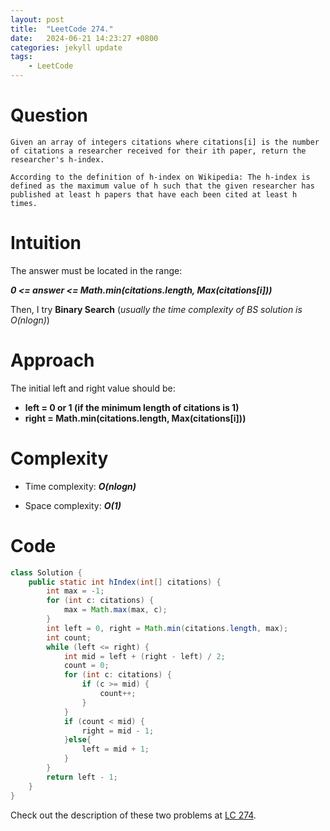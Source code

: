 ```yaml
---
layout: post
title:  "LeetCode 274."
date:   2024-06-21 14:23:27 +0800
categories: jekyll update
tags: 
    - LeetCode
---
```

# Question
```
Given an array of integers citations where citations[i] is the number of citations a researcher received for their ith paper, return the researcher's h-index.

According to the definition of h-index on Wikipedia: The h-index is defined as the maximum value of h such that the given researcher has published at least h papers that have each been cited at least h times.
```
# Intuition
The answer must be located in the range: 

***0 <= answer <= Math.min(citations.length, Max(citations[i]))***

Then, I try **Binary Search** (*usually the time complexity of BS solution is O(nlogn)*)

# Approach
The initial left and right value should be: 

- **left = 0 or 1 (if the minimum length of citations is 1)**
- **right = Math.min(citations.length, Max(citations[i]))**

# Complexity
- Time complexity: ***O(nlogn)***

- Space complexity: ***O(1)***

# Code
```java
class Solution {
    public static int hIndex(int[] citations) {
        int max = -1;
        for (int c: citations) {
            max = Math.max(max, c);
        }
        int left = 0, right = Math.min(citations.length, max);
        int count;
        while (left <= right) {
            int mid = left + (right - left) / 2;
            count = 0;
            for (int c: citations) {
                if (c >= mid) {
                    count++;
                }
            }
            if (count < mid) {
                right = mid - 1;
            }else{
                left = mid + 1;
            }
        }
        return left - 1;
    }
}
```


Check out the description of these two problems at [LC 274][LC-274].

[LC-274]: https://leetcode.com/problems/h-index/description/
